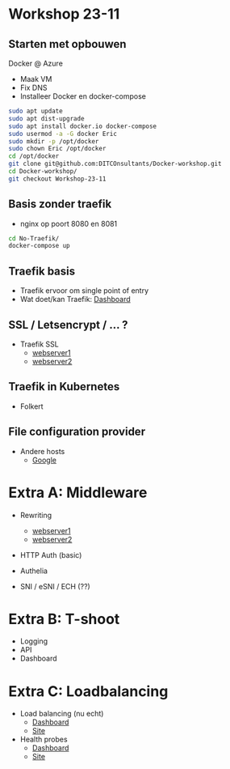 # Workshop 23-11
## Starten met opbouwen
Docker @ Azure
- Maak VM
- Fix DNS
- Installeer Docker en docker-compose
```bash
sudo apt update
sudo apt dist-upgrade
sudo apt install docker.io docker-compose
sudo usermod -a -G docker Eric
sudo mkdir -p /opt/docker
sudo chown Eric /opt/docker
cd /opt/docker
git clone git@github.com:DITCOnsultants/Docker-workshop.git
cd Docker-workshop/
git checkout Workshop-23-11 
```

## Basis zonder traefik
- nginx op poort 8080 en 8081
```bash
cd No-Traefik/
docker-compose up
```

## Traefik basis
- Traefik ervoor om single point of entry
- Wat doet/kan Traefik: [Dashboard](http://az.frotmail.nl:8080)

## SSL / Letsencrypt / ... ?
- Traefik SSL
  - [webserver1](https://web1.az.frotmail.nl)
  - [webserver2](https://web2.az.frotmail.nl)

## Traefik in Kubernetes
- Folkert

## File configuration provider
- Andere hosts
  - [Google](https://google.az.frotmail.nl)

# Extra A: Middleware
- Rewriting
  - [webserver1](http://az.frotmail.nl/mywebserver1/)
  - [webserver2](http://az.frotmail.nl/mywebserver2/)
- HTTP Auth (basic)

- Authelia
- SNI / eSNI / ECH (??)

# Extra B: T-shoot
- Logging
- API
- Dashboard

# Extra C: Loadbalancing
- Load balancing (nu echt)
  - [Dashboard](http://az.frotmail.nl:8080)
  - [Site](http://az.frotmail.nl/)
- Health probes
  - [Dashboard](http://az.frotmail.nl:8080)
  - [Site](http://az.frotmail.nl/)